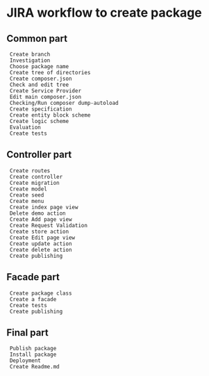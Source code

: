 # JIRA workflow to create package
## Common part
````
 Create branch
 Investigation
 Choose package name
 Create tree of directories
 Create composer.json
 Check and edit tree
 Create Service Provider
 Edit main composer.json
 Checking/Run composer dump-autoload
 Create specification
 Create entity block scheme
 Create logic scheme
 Evaluation
 Create tests
````
## Controller part
````
 Create routes
 Create controller
 Create migration
 Create model
 Create seed
 Create menu
 Create index page view
 Delete demo action
 Create Add page view
 Create Request Validation
 Create store action
 Create Edit page view
 Create update action
 Create delete action
 Create publishing
````
## Facade part
````
 Create package class
 Create a facade
 Create tests
 Create publishing
````
## Final part
````
 Publish package
 Install package
 Deployment
 Create Readme.md 
````

